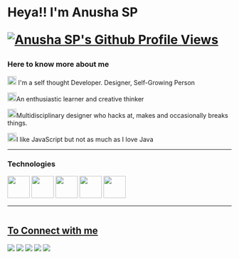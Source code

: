 <!DOCTYPE html>
<html lang="en">
<head>
    <meta charset="UTF-8">
    <meta http-equiv="X-UA-Compatible" content="IE=edge">
    <meta name="viewport" content="width=device-width, initial-scale=1.0">
</head>
<body>
    <h1>Heya!! I'm Anusha SP <p><a target="_blank" rel="noopener noreferrer" href="https://komarev.com/ghpvc/?username=anushasp07"><img src="https://komarev.com/ghpvc/?username=anushasp07" alt="Anusha SP's Github Profile Views" data-canonical-src="https://komarev.com/ghpvc/?username=anushasp07" style="max-width: 100%;"></a></p></h1>
    <h3>Here to know more about me</h3>
    <p><img height="20" src="https://camo.githubusercontent.com/f3991a7dddbf76cee94523f26ad83dec43956105d2966d09c3eb566d953a08e1/68747470733a2f2f6163656769662e636f6d2f77702d636f6e74656e742f75706c6f6164732f323032302f6237326e76362f706172747970617272742d33302e676966" alt=""> I'm a self thought Developer. Designer, Self-Growing Person</p>
    <p><img height="20" src="https://camo.githubusercontent.com/f3991a7dddbf76cee94523f26ad83dec43956105d2966d09c3eb566d953a08e1/68747470733a2f2f6163656769662e636f6d2f77702d636f6e74656e742f75706c6f6164732f323032302f6237326e76362f706172747970617272742d33302e676966" alt="">An enthusiastic learner and creative thinker</p>
    <p><img height="20" src="https://camo.githubusercontent.com/f3991a7dddbf76cee94523f26ad83dec43956105d2966d09c3eb566d953a08e1/68747470733a2f2f6163656769662e636f6d2f77702d636f6e74656e742f75706c6f6164732f323032302f6237326e76362f706172747970617272742d33302e676966" alt="">Multidisciplinary designer who hacks at, makes and occasionally breaks things.</p>
    <p><img height="20" src="https://camo.githubusercontent.com/f3991a7dddbf76cee94523f26ad83dec43956105d2966d09c3eb566d953a08e1/68747470733a2f2f6163656769662e636f6d2f77702d636f6e74656e742f75706c6f6164732f323032302f6237326e76362f706172747970617272742d33302e676966" alt="">I like JavaScript but not as much as I love Java</p>
  <hr>
    <h3>Technologies</h3>
    <div>
        <img height="50" src="https://camo.githubusercontent.com/7911c53f2f66424f2e58d69d4fcff2bc050458b5ac86115ba2c8b70fcb0ffa01/68747470733a2f2f75706c6f61642e77696b696d656469612e6f72672f77696b6970656469612f636f6d6d6f6e732f7468756d622f362f36312f48544d4c355f6c6f676f5f616e645f776f72646d61726b2e7376672f3132303070782d48544d4c355f6c6f676f5f616e645f776f72646d61726b2e7376672e706e67"" alt="">
       <img height="50" src="https://camo.githubusercontent.com/b0745d9f9424ad49736f50b62bac4da0ebb61b3e0d48a25ddcf829b7a797d149/68747470733a2f2f75706c6f61642e77696b696d656469612e6f72672f77696b6970656469612f636f6d6d6f6e732f7468756d622f392f39392f556e6f6666696369616c5f4a6176615363726970745f6c6f676f5f322e7376672f32323070782d556e6f6666696369616c5f4a6176615363726970745f6c6f676f5f322e7376672e706e67" alt="">
       <img height="50" src="https://img.shields.io/badge/Java-ED8B00?style=for-the-badge&logo=java&logoColor=white" alt="">
       <img height="50" src="https://camo.githubusercontent.com/b24794bf48946ae7053e015da9a19047d087b19d43cb1aff6f89341cc34e1dd4/68747470733a2f2f75706c6f61642e77696b696d656469612e6f72672f77696b6970656469612f636f6d6d6f6e732f642f64352f435353335f6c6f676f5f616e645f776f72646d61726b2e737667" alt="">
       <img height="50" src="https://camo.githubusercontent.com/f4bae627d4751f04376f2fa308f7dc8e576ca891d03713b9ff1c71d643dc18b2/68747470733a2f2f75706c6f61642e77696b696d656469612e6f72672f77696b6970656469612f636f6d6d6f6e732f7468756d622f392f39362f536173735f4c6f676f5f436f6c6f722e7376672f3132303070782d536173735f4c6f676f5f436f6c6f722e7376672e706e67" alt="">
    </div>
    <hr>
    <a href="https://github.com/jstrieb/github-stats">
<p><img src="https://github-readme-stats.vercel.app/api?username=AnushaSP07" alt="" style="max-width: 100%;">
    <div>
    </div>
        <h2>To Connect with me</h2>
        <di>
        <img src="https://img.shields.io/badge/GitHub-100000?style=for-the-badge&logo=github&logoColor=white"><a href="https://github.com/AnushaSP07"></a>
        <img src="https://img.shields.io/badge/Twitter-1DA1F2?style=for-the-badge&logo=twitter&logoColor=white"><a href="https://twitter.com/AnushaSP07"></a>
        <img src="https://img.shields.io/badge/LinkedIn-0077B5?style=for-the-badge&logo=linkedin&logoColor=white"><a href="https://www.linkedin.com/in/anjana-7532b8221/"></a>
        <img src="https://img.shields.io/badge/LinkedIn-0077B5?style=for-the-badge&logo=linkedin&logoColor=white"><a href="https://www.linkedin.com/in/anjana-7532b8221/"></a>
        <img src="https://img.shields.io/badge/Quora-%23B92B27.svg?&style=for-the-badge&logo=Quora&logoColor=white"><a href="https://www.quora.com/profile/Tina-2841"></a>
        </div>
</body>
</html>
